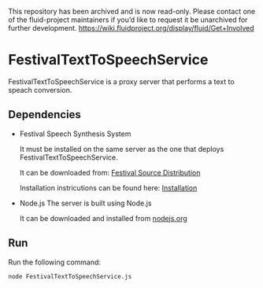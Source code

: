 This repository has been archived and is now read-only. Please contact one of the fluid-project maintainers if you’d like to request it be unarchived for further development. 
https://wiki.fluidproject.org/display/fluid/Get+Involved

FestivalTextToSpeechService
==============

FestivalTextToSpeechService is a proxy server that performs a text to speach
conversion.

Dependencies
------------

* Festival Speech Synthesis System

    It must be installed on the same server as the one that deploys
    FestivalTextToSpeechService.

    It can be downloaded from: [Festival Source Distribution](http://www.cstr.ed.ac.uk/projects/festival/download.html)

    Installation instricutions can be found here: [Installation](http://festvox.org/docs/manual-1.4.3/festival_6.html#SEC12)

* Node.js
    The server is built using Node.js

    It can be downloaded and installed from [nodejs.org](http://nodejs.org/)

Run
---

Run the following command:

    node FestivalTextToSpeechService.js

